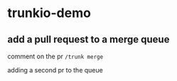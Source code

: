 # trunkio-demo

## add a pull request to a merge queue

comment on the pr `/trunk merge`

adding a second pr to the queue
